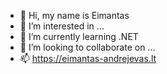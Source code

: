 - 👋 Hi, my name is Eimantas
- 👀 I’m interested in ...
- 🌱 I’m currently learning .NET
- 💞️ I’m looking to collaborate on ...
- 📫 https://eimantas-andrejevas.lt

<!---
eimuc/eimuc is a ✨ special ✨ repository because its `README.md` (this file) appears on your GitHub profile.
You can click the Preview link to take a look at your changes.
--->
